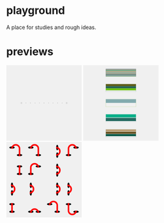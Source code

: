 # playground
A place for studies and rough ideas.  
# previews  
[<img src='20231006_LerpLine//outputs/01.png' height = '200' width = '200'>](20231006_LerpLine/) 
[<img src='20230930_LineOfLines//outputs/01.png' height = '200' width = '200'>](20230930_TBD/) 
[<img src='20230924_LinesInHoles//outputs/01.png' height = '200' width = '200'>](20230924_LinesInHoles/) 

